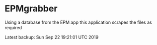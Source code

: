 # EPMgrabber
Using a database from the EPM app this application scrapes the files as required


Latest backup: Sun Sep 22 19:21:01 UTC 2019
